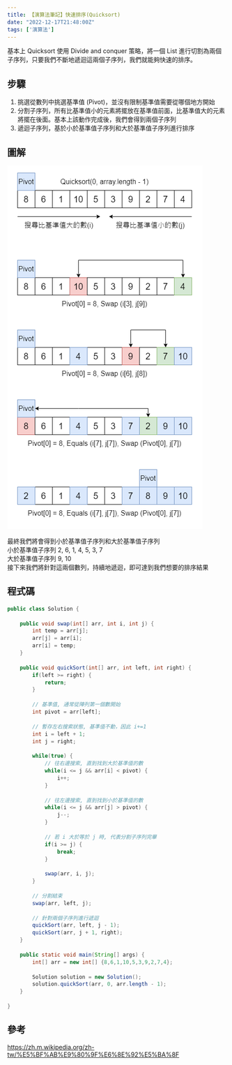 ```yaml
---
title: 【演算法筆記】快速排序(Quicksort)
date: "2022-12-17T21:48:00Z"
tags: ['演算法']
---
```


基本上 Quicksort 使用 Divide and conquer 策略，將一個 List 進行切割為兩個子序列，只要我們不斷地遞迴這兩個子序列，我們就能夠快速的排序。

## 步驟
1. 挑選從數列中挑選基準值 (Pivot)，並沒有限制基準值需要從哪個地方開始
2. 分割子序列，所有比基準值小的元素將擺放在基準值前面，比基準值大的元素將擺在後面。基本上該動作完成後，我們會得到兩個子序列
3. 遞迴子序列，基於小於基準值子序列和大於基準值子序列進行排序

## 圖解

![Quicksort](./quicksort.png)

最終我們將會得到小於基準值子序列和大於基準值子序列<br>
小於基準值子序列 2, 6, 1, 4, 5, 3, 7<br>
大於基準值子序列 9, 10<br>
接下來我們將針對這兩個數列，持續地遞迴，即可達到我們想要的排序結果

## 程式碼
```java
public class Solution {
	
	public void swap(int[] arr, int i, int j) {
		int temp = arr[j];
		arr[j] = arr[i];
		arr[i] = temp;
	}

	public void quickSort(int[] arr, int left, int right) {
		if(left >= right) {
			return;
		}
		
		// 基準值, 通常從陣列第一個數開始
		int pivot = arr[left];
		
		// 暫存左右搜索狀態, 基準值不動，因此 i+=1
		int i = left + 1;
		int j = right;
		
		while(true) {
			// 往右邊搜索, 直到找到大於基準值的數
			while(i <= j && arr[i] < pivot) {
				i++;
			}
			
			// 往左邊搜索, 直到找到小於基準值的數
			while(i <= j && arr[j] > pivot) {
				j--;
			}

			// 若 i 大於等於 j 時, 代表分割子序列完畢
			if(i >= j) {
				break;
			}
			
			swap(arr, i, j);
		}
		
		// 分割結束
		swap(arr, left, j);
		
		// 針對兩個子序列進行遞迴
		quickSort(arr, left, j - 1);
		quickSort(arr, j + 1, right);
	}
	
	public static void main(String[] args) {
		int[] arr = new int[] {8,6,1,10,5,3,9,2,7,4};
		
		Solution solution = new Solution();
		solution.quickSort(arr, 0, arr.length - 1);
	}
	
}
```

## 參考
https://zh.m.wikipedia.org/zh-tw/%E5%BF%AB%E9%80%9F%E6%8E%92%E5%BA%8F